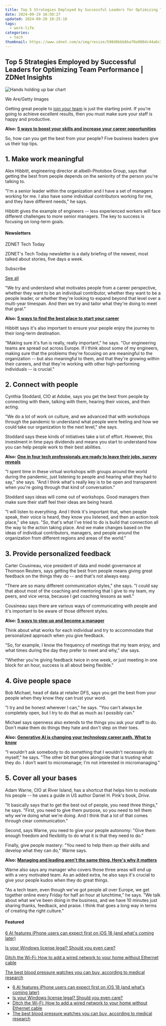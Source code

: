 ```yaml
---
title: Top 5 Strategies Employed by Successful Leaders for Optimizing Team Performance | ZDNet Insights
date: 2024-09-19 16:50:27
updated: 2024-09-20 10:25:18
tags:
  - work-life
categories:
  - tech
thumbnail: https://www.zdnet.com/a/img/resize/590d6bbb6ba70a908dc44a6c31cb54c78fd10689/2023/08/28/9516a8e5-2962-4673-a571-977367b05635/gettyimages-1359132431.jpg?width=278&height=156&fit=crop&auto=webp
---
```


## Top 5 Strategies Employed by Successful Leaders for Optimizing Team Performance | ZDNet Insights

![Hands holding up bar chart](https://www.zdnet.com/a/img/resize/22bc9a52b661c28a96ee868016fc2be0ff4ca9aa/2023/08/28/9516a8e5-2962-4673-a571-977367b05635/gettyimages-1359132431.jpg?auto=webp&width=1280)

We Are/Getty Images

Getting great people to [join your team](https://www.zdnet.com/home-and-office/work-life/5-ways-to-attract-top-tech-talent-according-to-these-business-leaders/) is just the starting point. If you're going to achieve excellent results, then you must make sure your staff is happy and productive. 

**Also:** [**5 ways to boost your skills and increase your career opportunities**](https://www.zdnet.com/education/professional-development/5-ways-to-boost-your-skills-and-increase-your-career-opportunities/)

So, how can you get the best from your people? Five business leaders give us their top tips. 

## 1\. Make work meaningful

Alex Hibbitt, engineering director at albelli-Photobox Group, says that getting the best from people depends on the seniority of the person you're talking to. 

"I'm a senior leader within the organization and I have a set of managers working for me. I also have some individual contributors working for me, and they have different needs," he says.

Hibbitt gives the example of engineers -- less experienced workers will face different challenges to more senior managers. The key to success is focusing on long-term goals.

#### Newsletters

ZDNET Tech Today

ZDNET's Tech Today newsletter is a daily briefing of the newest, most talked about stories, five days a week.

 Subscribe

[See all](https://www.zdnet.com/newsletters/)

"We try and understand what motivates people from a career perspective, whether they want to be an individual contributor, whether they want to be a people leader, or whether they're looking to expand beyond that level over a multi-year timespan. And then we try and tailor what they're doing to meet that goal."

**Also:** [**5 ways to find the best place to start your career**](https://www.zdnet.com/home-and-office/work-life/5-ways-to-pick-the-best-place-to-start-your-career/)

Hibbitt says it's also important to ensure your people enjoy the journey to their long-term destination.

"Making sure it's fun is really, really important," he says. "Our engineering teams are spread out across Europe. If I think about some of my engineers, making sure that the problems they're focusing on are meaningful to the organization -- but also meaningful to them, and that they're growing within their careers, and that they're working with other high-performing individuals -- is crucial."

## 2\. Connect with people

Cynthia Stoddard, CIO at Adobe, says you get the best from people by connecting with them, talking with them, hearing their voices, and then acting. 

"We do a lot of work on culture, and we advanced that with workshops through the pandemic to understand what people were feeling and how we could take our organization to the next level," she says.

Stoddard says these kinds of initiatives take a lot of effort. However, this investment in time pays dividends and means you start to understand how you can help people work to their best abilities.

**Also:** [**One in four tech professionals are ready to leave their jobs, survey reveals**](https://www.zdnet.com/article/one-in-four-tech-professionals-are-ready-to-leave-their-jobs-survey-reveals/)

"I spent time in these virtual workshops with groups around the world during the pandemic, just listening to people and hearing what they had to say," she says. "And I think what's really key is to be open and transparent when you're going through that kind of conversation."

Stoddard says ideas will come out of workshops. Good managers then make sure their staff feel their ideas are being heard.

"I will listen to everything. And I think it's important that, when people speak, their voice is heard, they know you listened, and then an action took place," she says. "So, that's what I've tried to do is build that connection all the way to the action taking place. And we make changes based on the ideas of individual contributors, managers, and people around the organization from different regions and areas of the world."

## 3\. Provide personalized feedback

Carter Cousineau, vice president of data and model governance at Thomson Reuters, says getting the best from people means giving great feedback on the things they do -- and that's not always easy.

"There are so many different communication styles," she says. "I could say that about most of the coaching and mentoring that I give to my team, my peers, and vice versa, because I get coaching lessons as well." 

Cousineau says there are various ways of communicating with people and it's important to be aware of those different styles.

**Also:** [**5 ways to step up and become a manager**](https://www.zdnet.com/education/business-management/5-ways-to-step-up-and-become-a-manager/)

Think about what works for each individual and try to accommodate that personalized approach when you give feedback.

"So, for example, I know the frequency of meetings that my team enjoy, and what times during the day they prefer to meet and why," she says. 

"Whether you're giving feedback twice in one week, or just meeting in one block for an hour, success is all about being flexible."

## 4\. Give people space

Bob Michael, head of data at retailer DFS, says you get the best from your people when they know they can trust your word.

"I try and be honest wherever I can," he says. "You can't always be completely open, but I try to do that as much as I possibly can." 

Michael says openness also extends to the things you ask your staff to do. Don't make them do things they hate and don't step on their toes.

**Also:** [**Generative AI is changing your technology career path. What to know**](https://www.zdnet.com/article/generative-ai-is-changing-your-technology-career-path-heres-what-you-need-to-know/)

"I wouldn't ask somebody to do something that I wouldn't necessarily do myself," he says. "The other bit that goes alongside that is trusting what they do. I don't want to micromanage; I'm not interested in micromanaging."

## 5\. Cover all your bases

Adam Warne, CIO at River Island, has a shortcut that helps him to motivate his people -- he uses a guide in US author Daniel H. Pink's book, _Drive_.

"It basically says that to get the best out of people, you need three things," he says. "First, you need to give them purpose, so you need to tell them why we're doing what we're doing. And I think that a lot of that comes through clear communication." 

Second, says Warne, you need to give your people autonomy: "Give them enough freedom and flexibility to do what it is that they need to do." 

Finally, give people mastery: "You need to help them up their skills and develop what they can do," Warne says. 

**Also:** [**Managing and leading aren't the same thing. Here's why it matters**](https://www.zdnet.com/home-and-office/work-life/managers-and-leaders-arent-the-same-thing-heres-why-that-matters/)

Warne also says any manager who covers those three areas will end up with a very motivated team. As an added extra, he also says it's crucial to give your people kudos when they do great things. 

"As a tech team, even though we've got people all over Europe, we get together online every Friday for half an hour at lunchtime," he says. "We talk about what we've been doing in the business, and we have 10 minutes just sharing thanks, feedback, and praise. I think that goes a long way in terms of creating the right culture."

#### Featured

[6 AI features iPhone users can expect first on iOS 18 (and what's coming later)](https://www.zdnet.com/article/6-ai-features-iphone-users-can-expect-first-on-ios-18-and-whats-coming-later/ "6 AI features iPhone users can expect first on iOS 18 (and what's coming later)")

[Is your Windows license legal? Should you even care?](https://www.zdnet.com/article/is-your-windows-license-legal-should-you-even-care/ "Is your Windows license legal? Should you even care?")

[Ditch the Wi-Fi: How to add a wired network to your home without Ethernet cable](https://www.zdnet.com/article/ditch-the-wi-fi-how-to-add-a-wired-network-to-your-home-without-ethernet-cable/ "Ditch the Wi-Fi: How to add a wired network to your home without Ethernet cable")

[The best blood pressure watches you can buy, according to medical research](https://www.zdnet.com/article/best-blood-pressure-watch/ "The best blood pressure watches you can buy, according to medical research")

* [6 AI features iPhone users can expect first on iOS 18 (and what's coming later)](https://www.zdnet.com/article/6-ai-features-iphone-users-can-expect-first-on-ios-18-and-whats-coming-later/ "6 AI features iPhone users can expect first on iOS 18 (and what's coming later)")
* [Is your Windows license legal? Should you even care?](https://www.zdnet.com/article/is-your-windows-license-legal-should-you-even-care/ "Is your Windows license legal? Should you even care?")
* [Ditch the Wi-Fi: How to add a wired network to your home without Ethernet cable](https://www.zdnet.com/article/ditch-the-wi-fi-how-to-add-a-wired-network-to-your-home-without-ethernet-cable/ "Ditch the Wi-Fi: How to add a wired network to your home without Ethernet cable")
* [The best blood pressure watches you can buy, according to medical research](https://www.zdnet.com/article/best-blood-pressure-watch/ "The best blood pressure watches you can buy, according to medical research")

<ins class="adsbygoogle"
     style="display:block"
     data-ad-format="autorelaxed"
     data-ad-client="ca-pub-7571918770474297"
     data-ad-slot="1223367746"></ins>



<ins class="adsbygoogle"
     style="display:block"
     data-ad-client="ca-pub-7571918770474297"
     data-ad-slot="8358498916"
     data-ad-format="auto"
     data-full-width-responsive="true"></ins>
